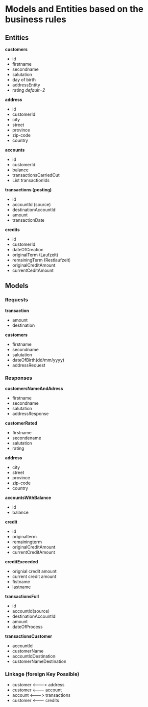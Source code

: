 # Models and Entities based on the business rules

## Entities

**customers** 
* id
* firstname
* secondname
* salutation
* day of birth
* addressEntity
* rating *default=2*

**address**
* id
* customerId
* city
* street
* province
* zip-code
* country

**accounts**
* id
* customerId
* balance
* transactionsCarriedOut
* List<String> transactionIds

**transactions (posting)**
* id
* accountId (source)
* destinationAccountId
* amount
* transactionDate

**credits**
* id
* customerId
* dateOfCreation
* originalTerm (Laufzeit)
* remainingTerm (Restlaufzeit)
* originalCreditAmount
* currentCeditAmount


## Models 
### Requests
**transaction**
* amount
* destination

**customers**
* firstname
* secondname
* salutation
* dateOfBirth(dd/mm/yyyy)
* addressRequest


### Responses

**customersNameAndAdress**
* firstname
* secondname
* salutation
* addressResponse

**customerRated**
* firstname
* secondename
* salutation
* rating

**address**
* city
* street
* province
* zip-code
* country

**accountsWithBalance**
* id
* balance

**credit**
* id
* originalterm
* remainingterm
* originalCreditAmount
* currentCreditAmount

**creditExceeded**
* orignial credit amount
* current credit amount
* fistname
* lastname

**transactionsFull**
* id
* accountId(source)
* destinationAccountId
* amount
* dateOfProcess

**transactionsCustomer**
* accountId
* customerName
* accountIdDestination
* customerNameDestination


### Linkage (foreign Key Possible)

* customer <---> address
* customer <--- account
* account <---> transactions
* customer <---  credits

